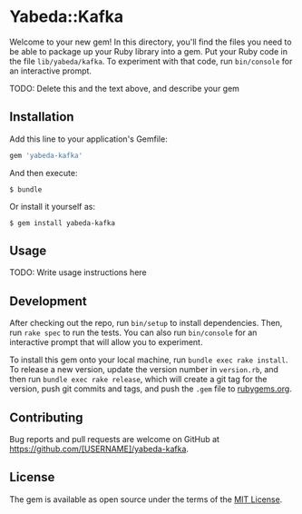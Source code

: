 # Yabeda::Kafka

Welcome to your new gem! In this directory, you'll find the files you need to be able to package up your Ruby library into a gem. Put your Ruby code in the file `lib/yabeda/kafka`. To experiment with that code, run `bin/console` for an interactive prompt.

TODO: Delete this and the text above, and describe your gem

## Installation

Add this line to your application's Gemfile:

```ruby
gem 'yabeda-kafka'
```

And then execute:

    $ bundle

Or install it yourself as:

    $ gem install yabeda-kafka

## Usage

TODO: Write usage instructions here

## Development

After checking out the repo, run `bin/setup` to install dependencies. Then, run `rake spec` to run the tests. You can also run `bin/console` for an interactive prompt that will allow you to experiment.

To install this gem onto your local machine, run `bundle exec rake install`. To release a new version, update the version number in `version.rb`, and then run `bundle exec rake release`, which will create a git tag for the version, push git commits and tags, and push the `.gem` file to [rubygems.org](https://rubygems.org).

## Contributing

Bug reports and pull requests are welcome on GitHub at https://github.com/[USERNAME]/yabeda-kafka.

## License

The gem is available as open source under the terms of the [MIT License](https://opensource.org/licenses/MIT).
